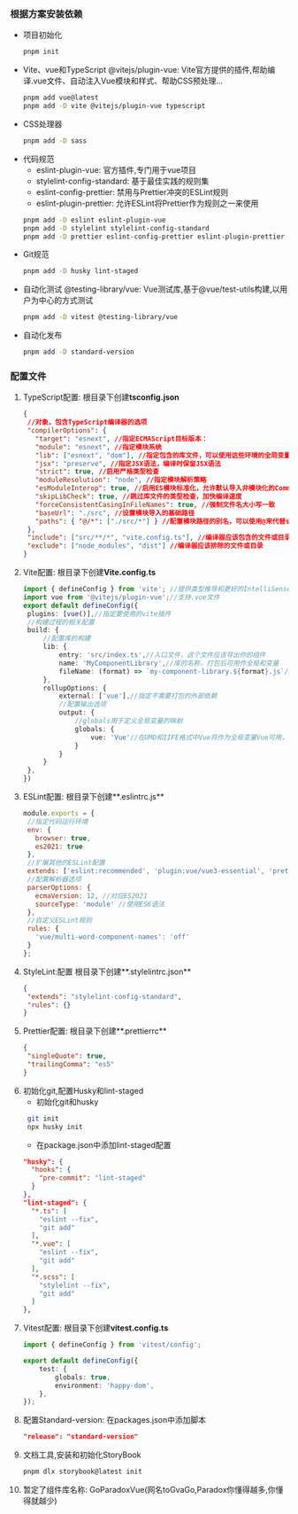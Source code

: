 ### 根据方案安装依赖
- 项目初始化
  ```bash
  pnpm init
  ```
- Vite、vue和TypeScript
  @vitejs/plugin-vue: Vite官方提供的插件,帮助编译.vue文件、自动注入Vue模块和样式、帮助CSS预处理...
  ```bash
  pnpm add vue@latest
  pnpm add -D vite @vitejs/plugin-vue typescript
  ```
- CSS处理器
  ```bash
  pnpm add -D sass
  ```
- 代码规范
  - eslint-plugin-vue: 官方插件,专门用于vue项目
  - stylelint-config-standard: 基于最佳实践的规则集
  - eslint-config-prettier: 禁用与Prettier冲突的ESLint规则
  - eslint-plugin-prettier: 允许ESLint将Prettier作为规则之一来使用
  ```bash
  pnpm add -D eslint eslint-plugin-vue
  pnpm add -D stylelint stylelint-config-standard
  pnpm add -D prettier eslint-config-prettier eslint-plugin-prettier
  ```
- Git规范
  ```bash
  pnpm add -D husky lint-staged
  ```
- 自动化测试
  @testing-library/vue: Vue测试库,基于@vue/test-utils构建,以用户为中心的方式测试
  ```bash
  pnpm add -D vitest @testing-library/vue
  ```
- 自动化发布
  ```bash
  pnpm add -D standard-version
  ```
### 配置文件
1. TypeScript配置: 根目录下创建**tsconfig.json**
   ```json
   {
    //对象，包含TypeScript编译器的选项
    "compilerOptions": {
      "target": "esnext", //指定ECMAScript目标版本：
      "module": "esnext", //指定模块系统
      "lib": ["esnext", "dom"], //指定包含的库文件，可以使用这些环境的全局变量和API
      "jsx": "preserve", //指定JSX语法，编译时保留JSX语法
      "strict": true, //启用严格类型检查
      "moduleResolution": "node", //指定模块解析策略
      "esModuleInterop": true, //启用ES模块标准化，允许默认导入非模块化的CommonJS模块
      "skipLibCheck": true, //跳过库文件的类型检查，加快编译速度
      "forceConsistentCasingInFileNames": true, //强制文件名大小写一致
      "baseUrl": "./src", //设置模块导入的基础路径
      "paths": { "@/*": ["./src/*"] } //配置模块路径的别名，可以使用@来代替src目录
    },
    "include": ["src/**/*", "vite.config.ts"], //编译器应该包含的文件或目录
    "exclude": ["node_modules", "dist"] //编译器应该排除的文件或目录
   }
   ```
2. Vite配置: 根目录下创建**Vite.config.ts**
   ```ts
   import { defineConfig } from 'vite'; //提供类型推导和更好的IntelliSense支持
   import vue from '@vitejs/plugin-vue';//支持.vue文件
   export default defineConfig({
    plugins: [vue()],//指定要使用的vite插件
    //构建过程的相关配置
    build: {
        //配置库的构建
        lib: {
            entry: 'src/index.ts',//入口文件，这个文件应该导出你的组件
            name: 'MyComponentLibrary',//库的名称，打包后可用作全局和变量
            fileName: (format) => `my-component-library.${format}.js`//自定义输出文件名的函数
        },
        rollupOptions: {
            external: ['vue'],//指定不需要打包的外部依赖
            //配置输出选项
            output: {
                //globals用于定义全局变量的映射
                globals: {
                    vue: 'Vue'//在UMD和IIFE格式中Vue将作为全局变量Vue可用，确保库被使用时，能够找到Vue
                }
            }
        }
    },
   })
   ```
3. ESLint配置: 根目录下创建**.eslintrc.js**
   ```js
   module.exports = {
    //指定代码运行环境
    env: {
      browser: true,
      es2021: true
    },
    //扩展其他的ESLint配置
    extends: ['eslint:recommended', 'plugin:vue/vue3-essential', 'prettier', 'plugin:storybook/recommended'],
    //配置解析器选项
    parserOptions: {
      ecmaVersion: 12, //对应ES2021
      sourceType: 'module' //使用ES6语法
    },
    //自定义ESLint规则
    rules: {
      'vue/multi-word-component-names': 'off'
    }
   };
   ```
4. StyleLint:配置 根目录下创建**.stylelintrc.json**
   ```json
   {
    "extends": "stylelint-config-standard",
    "rules": {}
   }

   ```
5. Prettier配置: 根目录下创建**.prettierrc**
   ```json
   {
    "singleQuote": true,
    "trailingComma": "es5"
   }
   ```
6. 初始化git,配置Husky和lint-staged
   - 初始化git和husky
   ```bash
    git init
    npx husky init
   ```
   - 在package.json中添加lint-staged配置
   ```json
   "husky": {
     "hooks": {
       "pre-commit": "lint-staged"
     }
   },
   "lint-staged": {
     "*.ts": [
       "eslint --fix",
       "git add"
     ],
     "*.vue": [
       "eslint --fix",
       "git add"
     ],
     "*.scss": [
       "stylelint --fix",
       "git add"
     ]
   },
   ```
7. Vitest配置: 根目录下创建**vitest.config.ts**
   ```ts
   import { defineConfig } from 'vitest/config';

   export default defineConfig({
       test: {
           globals: true,
           environment: 'happy-dom',
       },
   });
   ```
8. 配置Standard-version: 在packages.json中添加脚本
   ```json
   "release": "standard-version"
   ```
9. 文档工具,安装和初始化StoryBook
    ```bash
    pnpm dlx storybook@latest init
    ```
10. 暂定了组件库名称: GoParadoxVue(网名toGvaGo,Paradox你懂得越多,你懂得就越少)
